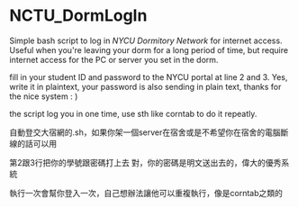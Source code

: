 # NCTU_DormLogIn
Simple bash script to log in *NYCU Dormitory Network* for internet access.
Useful when you're leaving your dorm for a long period of time, but require internet access for the PC or server you set in the dorm. 

fill in your student ID and password to the NYCU portal at line 2 and 3.
Yes, write it in plaintext, your password is also sending in plain text, thanks for the nice system : )

the script log you in one time, use sth like corntab to do it repeatly.



自動登交大宿網的.sh，如果你架一個server在宿舍或是不希望你在宿舍的電腦斷線的話可以用

第2跟3行把你的學號跟密碼打上去
對，你的密碼是明文送出去的，偉大的優秀系統

執行一次會幫你登入一次，自己想辦法讓他可以重複執行，像是corntab之類的
